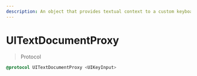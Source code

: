 ```yaml
---
description: An object that provides textual context to a custom keyboard.
---
```


# UITextDocumentProxy

> Protocol

```objectivec
@protocol UITextDocumentProxy <UIKeyInput>
```
